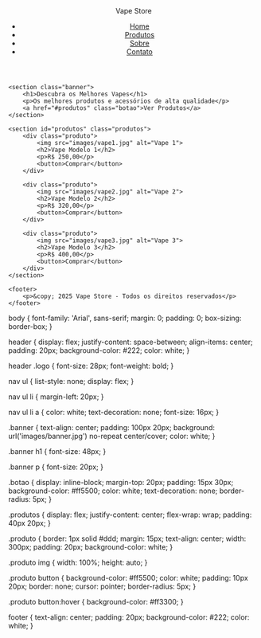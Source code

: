 <!DOCTYPE html>
<html lang="pt-BR">
<head>
    <meta charset="UTF-8">
    <meta name="viewport" content="width=device-width, initial-scale=1.0">
    <title>Vape Store</title>
    <link rel="stylesheet" href="style.css">
</head>
<body>
    <header>
        <div class="logo">Vape Store</div>
        <nav>
            <ul>
                <li><a href="#">Home</a></li>
                <li><a href="#">Produtos</a></li>
                <li><a href="#">Sobre</a></li>
                <li><a href="#">Contato</a></li>
            </ul>
        </nav>
    </header>

    <section class="banner">
        <h1>Descubra os Melhores Vapes</h1>
        <p>Os melhores produtos e acessórios de alta qualidade</p>
        <a href="#produtos" class="botao">Ver Produtos</a>
    </section>

    <section id="produtos" class="produtos">
        <div class="produto">
            <img src="images/vape1.jpg" alt="Vape 1">
            <h2>Vape Modelo 1</h2>
            <p>R$ 250,00</p>
            <button>Comprar</button>
        </div>

        <div class="produto">
            <img src="images/vape2.jpg" alt="Vape 2">
            <h2>Vape Modelo 2</h2>
            <p>R$ 320,00</p>
            <button>Comprar</button>
        </div>

        <div class="produto">
            <img src="images/vape3.jpg" alt="Vape 3">
            <h2>Vape Modelo 3</h2>
            <p>R$ 400,00</p>
            <button>Comprar</button>
        </div>
    </section>

    <footer>
        <p>&copy; 2025 Vape Store - Todos os direitos reservados</p>
    </footer>
</body>
</html>
body {
    font-family: 'Arial', sans-serif;
    margin: 0;
    padding: 0;
    box-sizing: border-box;
}

header {
    display: flex;
    justify-content: space-between;
    align-items: center;
    padding: 20px;
    background-color: #222;
    color: white;
}

header .logo {
    font-size: 28px;
    font-weight: bold;
}

nav ul {
    list-style: none;
    display: flex;
}

nav ul li {
    margin-left: 20px;
}

nav ul li a {
    color: white;
    text-decoration: none;
    font-size: 16px;
}

.banner {
    text-align: center;
    padding: 100px 20px;
    background: url('images/banner.jpg') no-repeat center/cover;
    color: white;
}

.banner h1 {
    font-size: 48px;
}

.banner p {
    font-size: 20px;
}

.botao {
    display: inline-block;
    margin-top: 20px;
    padding: 15px 30px;
    background-color: #ff5500;
    color: white;
    text-decoration: none;
    border-radius: 5px;
}

.produtos {
    display: flex;
    justify-content: center;
    flex-wrap: wrap;
    padding: 40px 20px;
}

.produto {
    border: 1px solid #ddd;
    margin: 15px;
    text-align: center;
    width: 300px;
    padding: 20px;
    background-color: white;
}

.produto img {
    width: 100%;
    height: auto;
}

.produto button {
    background-color: #ff5500;
    color: white;
    padding: 10px 20px;
    border: none;
    cursor: pointer;
    border-radius: 5px;
}

.produto button:hover {
    background-color: #ff3300;
}

footer {
    text-align: center;
    padding: 20px;
    background-color: #222;
    color: white;
}
